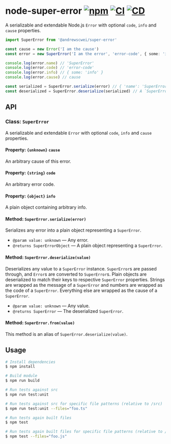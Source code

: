 # node-super-error [![npm](https://img.shields.io/npm/v/@andrewscwei/super-error.svg)](https://www.npmjs.com/package/@andrewscwei/super-error) [![CI](https://github.com/andrewscwei/node-super-error/workflows/CI/badge.svg)](https://github.com/andrewscwei/node-super-error/actions/workflows/ci.yml) [![CD](https://github.com/andrewscwei/node-super-error/workflows/CD/badge.svg)](https://github.com/andrewscwei/node-super-error/actions/workflows/cd.yml)

A serializable and extendable Node.js `Error` with optional `code`, `info` and `cause` properties.

```ts
import SuperError from '@andrewscwei/super-error'

const cause = new Error('I am the cause')
const error = new SuperError('I am the error', 'error-code', { some: 'info' }, cause)

console.log(error.name) // 'SuperError'
console.log(error.code) // 'error-code'
console.log(error.info) // { some: 'info' }
console.log(error.cause) // cause

const serialized = SuperError.serialize(error) // { 'name': 'SuperError', 'code': 'error-code', 'info': { 'some': 'info' }, 'cause': { 'name': 'Error', 'message': 'I am the cause' }, 'stack': <error_stack> }
const deserialized = SuperError.deserialize(serialized) // A `SuperError` instance equivalent to the initially created `error`.
```

## API

### Class: `SuperError`

A serializable and extendable `Error` with optional `code`, `info` and `cause` properties.

#### Property: `{unknown}` `cause`

An arbitrary cause of this error.

#### Property: `{string}` `code`

An arbitrary error code.

#### Property: `{object}` `info`

A plain object containing arbitrary info.

#### Method: `SuperError.serialize(error)`

Serializes any error into a plain object representing a `SuperError`.

- `@param value: unknown` — Any error.
- `@returns SuperErrorObject` — A plain object representing a `SuperError`.

#### Method: `SuperError.deserialize(value)`

Deserializes any value to a `SuperError` instance. `SuperError`s are passed through, and `Error`s are converted to `SuperError`s. Plain objects are deserialized to match their keys to respective `SuperError` properties. Strings are wrapped as the message of a `SuperError` and numbers are wrapped as the code of a `SuperError`. Everything else are wrapped as the cause of a `SuperError`.

- `@param value: unknown` — Any value.
- `@returns SuperError` — The deserialized `SuperError`.

#### Method: `SuperError.from(value)`

This method is an alias of `SuperError.deserialize(value)`.

## Usage

```sh
# Install dependencies
$ npm install

# Build module
$ npm run build

# Run tests against src
$ npm run test:unit

# Run tests against src for specific file patterns (relative to /src)
$ npm run test:unit --files="foo.ts"

# Run tests again built files
$ npm test

# Run tests again built files for specific file patterns (relative to /build)
$ npm test --files="foo.js"
```

